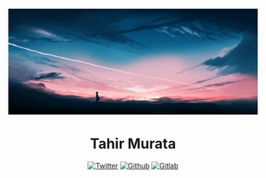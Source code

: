 <div align="center">

[![Icon Banner][icon_banner_img]][banner_url]

# Tahir Murata

[![Twitter][twitter_logo_img]][twitter_url]
[![Github][github_logo_img]][github_url]
[![Gitlab][gitlab_logo_img]][gitlab_url]

</div>

<!-- Image -->

[icon_banner_img]: ./banner.jpg

<!-- Banner -->

[twitter_logo_img]: https://img.shields.io/badge/twitter-74c7ec?style=for-the-badge&logo=x&logoColor=cdd6f4&labelColor=313244
[github_logo_img]: https://img.shields.io/badge/github-74c7ec?style=for-the-badge&logo=github&logoColor=cdd6f4&labelColor=313244
[gitlab_logo_img]: https://img.shields.io/badge/gitlab-74c7ec?style=for-the-badge&logo=gitlab&logoColor=cdd6f4&labelColor=313244

<!-- URL -->

[banner_url]: https://www.pixiv.net/en/artworks/91622666
[twitter_url]: https://x.com/_pastc
[github_url]: https://github.com/pastc
[gitlab_url]: https://gitlab.com/paste
